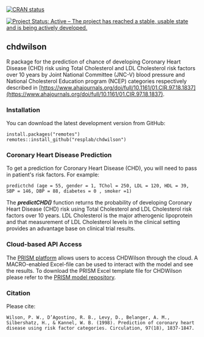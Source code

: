 <!-- badges: start -->
[![CRAN status](https://www.r-pkg.org/badges/version/chdwilson)](https://CRAN.R-project.org/package=chdwilson)
<!-- badges: end --> 
[![Project Status: Active – The project has reached a stable, usable state and is being actively developed.](https://www.repostatus.org/badges/latest/active.svg)](https://www.repostatus.org/#active)

## chdwilson

R package for the prediction of chance of developing Coronary Heart Disease (CHD) risk using Total Cholesterol and LDL Cholesterol risk factors over 10 years by Joint National Committee (JNC-V) blood pressure and National Cholesterol Education program (NCEP) categories respectively described in [https://www.ahajournals.org/doi/full/10.1161/01.CIR.97.18.1837](https://www.ahajournals.org/doi/full/10.1161/01.CIR.97.18.1837). 


### Installation

You can download the latest development version from GitHub:

```
install.packages("remotes")
remotes::install_github("resplab/chdwilson")
```


### Coronary Heart Disease Prediction

To get a prediction for Coronary Heart Disease (CHD), you will need to pass in patient's risk factors. For example: 

```
predictchd (age = 55, gender = 1, TChol = 250, LDL = 120, HDL = 39, SBP = 146, DBP = 88, diabetes = 0 , smoker =1)
```

The ***predictCHD()*** function returns the probability of developing Coronary Heart Disease (CHD) risk using Total Cholesterol and LDL Cholesterol risk factors over 10 years. LDL Cholesterol is the major atherogenic lipoprotein and that measurement of LDL Cholesterol levels in the clinical setting provides an advantage base on clinical trial results.

### Cloud-based API Access
The [PRISM platform](http://prism.resp.core.ubc.ca) allows users to access CHDWilson through the cloud. A MACRO-enabled Excel-file can be used to interact with the model and see the results. To download the PRISM Excel template file for CHDWilson please refer to the [PRISM model repository](http://resp.core.ubc.ca/ipress/prism).


### Citation

Please cite: 

```
Wilson, P. W., D’Agostino, R. B., Levy, D., Belanger, A. M., Silbershatz, H., & Kannel, W. B. (1998). Prediction of coronary heart disease using risk factor categories. Circulation, 97(18), 1837-1847.
```

